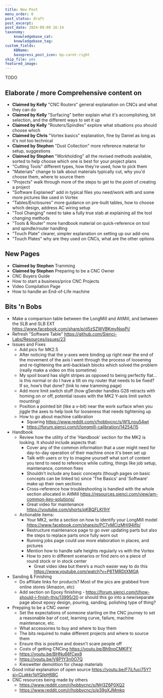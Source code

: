 ```yaml
---
title: New Post
menu_order: 0
post_status: draft
post_excerpt: 
post_date: 2024-09-09 16:14
taxonomy:
    knowledgebase_cat: 
    knowledgebase_tag:        
custom_fields:
    KBName: 
    basepress_post_icon: bp-caret-right
skip_file: yes
featured_image: 
---
```


TODO

## Elaborate / more Comprehensive content on

- **Claimed by Kelly** "CNC Routers" general explanation on CNCs and what they can do
- **Claimed by Kelly** "Surfacing" better explain what it's accomplishing, bit selection, and the different ways to set it up
- **Claimed by Kelly** "Routers/Spindles" explore what situations you should choose which
- **Claimed by Chris** "Vortex basics" explanation, fine by Daniel as long as it's not too technical
- **Claimed by Stephen** "Dust Collection" more reference material for setup, suggestions
- **Claimed by Stephen** "Workholding" all the revised methods available, sorted to help choose which one is best for your project plans
- "Cutting Tools" different types, how they're used, how to pick them
- "Materials" change to talk about materials typically cut, why you'd choose them, where to source them
- "Projects" walk through more of the steps to get to the point of creating a project
- "Software Explained" add in typical files you need/work with and some more pictures like used in Vortex
- "Tables/Enclosures" more guidance on pre-built tables, how to choose which design, address AC wiring setup
- "Tool Changing" need to take a fully true stab at explaining all the tool changing methods
- "Tools & Router" more handbook material on quick-reference on tool and spindle/router handling
- "Touch Plate" clearer, simpler explanation on setting up our add-ons
- "Touch Plates" why are they used on CNCs, what are the other options

## New Pages

- **Claimed by Stephen** Tramming
- **Claimed by Stephen** Preparing to be a CNC Owner
- CNC Buyers Guide
- How to start a business/price CNC Projects  
- Video Compilation Page
- How to handle an End-of-Life machine

## Bits 'n Bobs

- Make a comparison table between the LongMill and AltMill, and between the SLB and SLB EXT https://www.facebook.com/share/p/d5zSZWVBKmvNspPi/
- Refresh "Software Table" https://github.com/Sienci-Labs/Resources/issues/23
- Issues and Fixes
  - Add pics for MK2.5
  - After noticing that the y-axes were binding up right near the end of the movement of the axis I went through the process of loosening and re-tightening the anti-backlash blocks which solved the problem (really make a video on this sometime)
  - My spoil board has slight stripes as opposed to being perfectly flat… is this normal or do I have a tilt on my router that needs to be fixed? If so, how’s that done? (link to new tramming page)
  - Add more limit switch stuff (how gSender handles G28 retracts with homing on or off, potential issues with the MK2 Y-axis limit switch mounting)
  - Position a pointed bit (like a v-bit) near the work surface when you jiggle the axes to help look for looseness that needs tightening up
  - How to go about machine calibration
    - Squaring https://www.reddit.com/r/hobbycnc/s/W1Lnou54wt
    - https://forum.sienci.com/t/longmill-calibration/14254/15
- Handbook
  - Review how the utility of the 'Handbook' section for the MK2 is looking. It should include aspects that:
    - Cover any of the common information that a user might need for day-to-day operation of their machine once it's been set up
    - Talk with users or try to imagine yourself what sort of content you tend to need to reference while cutting, things like job setup, maintenance, common fixes
    - Shouldn't include any basic concepts (though pages on basic concepts can be linked to) since 'The Basics' and 'Software' make up their own sections
    - Cross-reference how troubleshooting is handled with the whole section allocated in AltMill https://resources.sienci.com/view/am-common-key-solutions/
    - Great video for maintenance https://youtube.com/shorts/pKBQFLKl1hY
  - Actionable items:
    - Your MK2, write a section on how to identify your LongMill model https://www.facebook.com/share/p/PC7vMCizMHi94jfb/
    - Restructure maintenance page to go over updating parts but also the steps to replace parts once fully worn out
    - Running jobs page could use more elaboration in places, and pictures
    - Mention how to handle safe heights regularly vs with the Vortex
    - How to zero in different scenarios or find zero on a piece of round stock or in stock center
      - Great video idea but there’s a much easier way to do this https://www.youtube.com/watch?v=P6TMRDtXMGA
- Sanding & Finishing
  - Do affiliate links for products? Most of the pics are grabbed from online stores (Amazon, etc)
  - Add section on Epoxy finishing - https://forum.sienci.com/t/how-should-i-finish-this/13995/20 or should this go into a new/separate page about
  epoxy design, pouring, sanding, polishing type of thing?
- Prepping to be a CNC owner
  - Set the expectations of someone starting on the CNC journey to set a reasonable bar of cost, learning curve, failure, machine maintenance, etc.
  - What accessories to buy and where to buy them
  - The bits required to make different projects and where to source them
  - Ensure this is positive and doesn't scare people off
  - Costs of getting CNCing https://youtu.be/Bh9xpCMKlFY
  - https://youtu.be/BHNu66fCex8
  - https://youtu.be/V8P1Y3n0O7Q
  - Kieswetter demolition for cheap materials
- Good initial explanation of open source https://youtu.be/F7iLfuci75Y?si=CLqkkr1pYQIpH6BC
- CNC resources being made by others
  - https://www.reddit.com/r/hobbycnc/s/NH3Z6P0XQ2
  - https://www.reddit.com/r/hobbycnc/s/p39gXJMmkq

